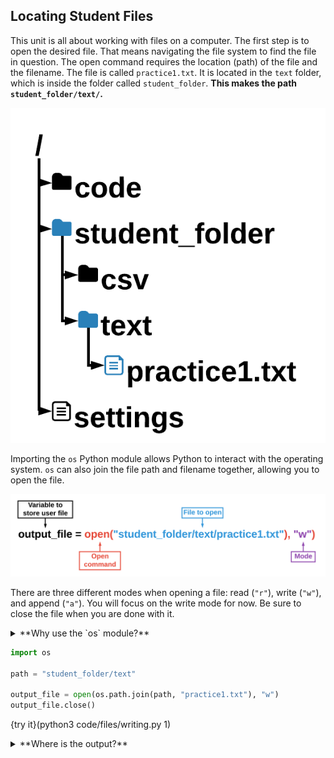 ## Locating Student Files

This unit is all about working with files on a computer. The first step is to open the desired file. That means navigating the file system to find the file in question. The open command requires the location (path) of the file and the filename. The file is called `practice1.txt`. It is located in the `text` folder, which is inside the folder called `student_folder`.  **This makes the path `student_folder/text/`.**

![File Path](.guides/images/file-path.png)

Importing the `os` Python module allows Python to interact with the operating system. `os` can also join the file path and filename together, allowing you to open the file. 

![Open File](.guides/images/open-file.png)

There are three different modes when opening a file: read (`"r"`), write (`"w"`), and append (`"a"`). You will focus on the write mode for now. Be sure to close the file when you are done with it.

<details><summary>**Why use the `os` module?**</summary>The `os` module is commonly used in Python for working with the operating system. While opening a file can be done without the `os` module, you should be familiar with using modules to expand the capabilities of Python. The command `os.path.join` creates a path to a file by joining the contents of the variable `path` with the string `"practice1.txt"`. </details>

```python
import os

path = "student_folder/text"

output_file = open(os.path.join(path, "practice1.txt"), "w")
output_file.close()
``` 

{try it}(python3 code/files/writing.py 1)

<details><summary>**Where is the output?**</summary>You should see a green check mark after running your program. This means the code ran without any errors. But what about the output? The code above only opens and then closes a file.

|||challenge
## What happens if you:
* Open `student_folder` in the sidebar on the left. Open the `text` folder and right-click on `practice1.txt`. Select "Delete..." and run the program again.

|||

{Check It!|assessment}(multiple-choice-4246621000)
